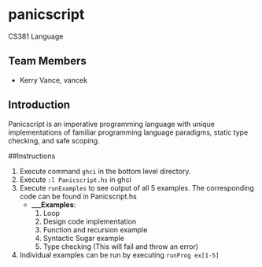 # panicscript
CS381 Language

## Team Members
- Kerry Vance, vancek

## Introduction
Panicscript is an imperative programming language with unique implementations
of familiar programming language paradigms, static type checking,  and safe
scoping.

##Instructions
1. Execute command `ghci` in the bottom level directory.
2. Execute `:l Panicscript.hs` in ghci
3. Execute `runExamples` to see output of all 5 examples. The corresponding code can be found in Panicscript.hs
	- _____Examples__:
		1. Loop
		2. Design code implementation
		3. Function and recursion example
		4. Syntactic Sugar example
		5. Type checking (This will fail and throw an error)
4. Individual examples can be run by executing `runProg ex[1-5]`
